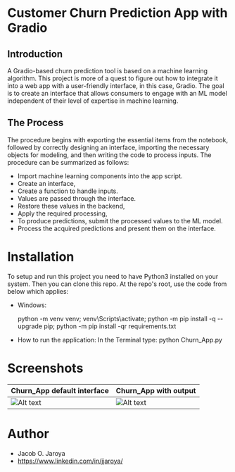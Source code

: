 # Customer Churn Prediction App with Gradio
## Introduction
A Gradio-based churn prediction tool is based on a machine learning algorithm. This project is more of a quest to figure out how to integrate it into a web app with a user-friendly interface, in this case, Gradio. The goal is to create an interface that allows consumers to engage with an ML model independent of their level of expertise in machine learning.

## The Process
The procedure begins with exporting the essential items from the notebook, followed by correctly designing an interface, importing the necessary objects for modeling, and then writing the code to process inputs. The procedure can be summarized as follows:
- Import machine learning components into the app script.
- Create an interface,
- Create a function to handle inputs.
- Values are passed through the interface.
- Restore these values in the backend,
- Apply the required processing,
- To produce predictions, submit the processed values to the ML model.
- Process the acquired predictions and present them on the interface.

# Installation
To setup and run this project you need to have Python3 installed on your system. Then you can clone this repo. At the repo's root, use the code from below which applies:

- Windows:

  python -m venv venv; venv\Scripts\activate; python -m pip install -q --upgrade pip; python -m pip install -qr requirements.txt 

- How to run the application:
    In the Terminal type: python Churn_App.py

# Screenshots
| Churn_App default interface       | Churn_App with output           |
|-----------------------------------|---------------------------------|
|![Alt text](UI_Design&Screenshots/Default_UI.png)                                   |![Alt text](UI_Design&Screenshots/UI_with_output.png)                                 |    


# Author
- Jacob O. Jaroya
- https://www.linkedin.com/in/jjaroya/


